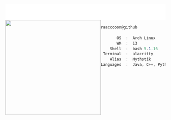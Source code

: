 <img align="center" src="header.svg" width="800" height="50">

<img align="left" src="animation.svg" width="300" height="300">

```csharp                                    
raacccoon@github
                                      
       OS  :  Arch Linux
       WM  :  i3
    Shell  :  bash 5.1.16
 Terminal  :  alacritty
    Alias  :  Mythstik
Languages  :  Java, C++, Python, HTML, CSS, JavaScript, PHP, SQL                          
```

